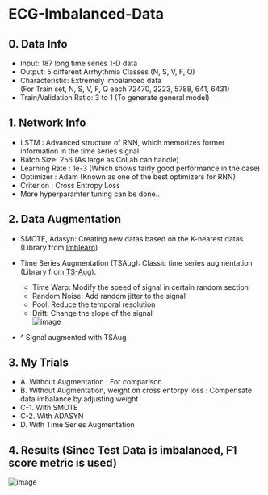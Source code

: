 # ECG-Imbalanced-Data

## 0. Data Info
+ Input: 187 long time series 1-D data
+ Output: 5 different Arrhythmia Classes (N, S, V, F, Q)
+ Characteristic: Extremely imbalanced data  
   (For Train set, N, S, V, F, Q each 72470, 2223, 5788, 641, 6431)
+ Train/Validation Ratio: 3 to 1 (To generate general model)  
   
## 1. Network Info
+ LSTM : Advanced structure of RNN, which memorizes former information in the time series signal
+ Batch Size: 256 (As large as CoLab can handle)
+ Learning Rate : 1e-3 (Which shows fairly good performance in the case)  
+ Optimizer : Adam (Known as one of the best optimizers for RNN)  
+ Criterion : Cross Entropy Loss
+ More hyperparamter tuning can be done..

## 2. Data Augmentation
+ SMOTE, Adasyn: Creating new datas based on the K-nearest datas (Library from [Imblearn](https://imbalanced-learn.org/stable/install.html#getting-started))
+ Time Series Augmentation (TSAug): Classic time series augmentation (Library from [TS-Aug](https://tsaug.readthedocs.io/en/stable/)).  
   + Time Warp: Modify the speed of signal in certain random section  
   + Random Noise: Add random jitter to the signal  
   + Pool: Reduce the temporal resolution  
   + Drift: Change the slope of the signal  
  ![image](https://github.mit.edu/storage/user/13072/files/b67a6680-c83c-11eb-94c7-f45527095ea8)  

 + ^ Signal augmented with TSAug

## 3. My Trials  
+ A. Without Augmentation : For comparison
+ B. Without Augmentation, weight on cross entorpy loss : Compensate data imbalance by adjusting weight  
+ C-1. With SMOTE  
+ C-2. With ADASYN  
+ D. With Time Series Augmentation  

## 4. Results (Since Test Data is imbalanced, F1 score metric is used)
![image](https://github.mit.edu/storage/user/13072/files/f3555600-c85a-11eb-92b1-788502c03661)


